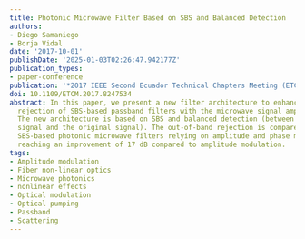 ```yaml
---
title: Photonic Microwave Filter Based on SBS and Balanced Detection
authors:
- Diego Samaniego
- Borja Vidal
date: '2017-10-01'
publishDate: '2025-01-03T02:26:47.942177Z'
publication_types:
- paper-conference
publication: '*2017 IEEE Second Ecuador Technical Chapters Meeting (ETCM)*'
doi: 10.1109/ETCM.2017.8247534
abstract: In this paper, we present a new filter architecture to enhance the out-of-band
  rejection of SBS-based passband filters with the microwave signal amplitude modulated.
  The new architecture is based on SBS and balanced detection (between the SBS-filtered
  signal and the original signal). The out-of-band rejection is compared to conventional
  SBS-based photonic microwave filters relying on amplitude and phase modulation,
  reaching an improvement of 17 dB compared to amplitude modulation.
tags:
- Amplitude modulation
- Fiber non-linear optics
- Microwave photonics
- nonlinear effects
- Optical modulation
- Optical pumping
- Passband
- Scattering
---
```

